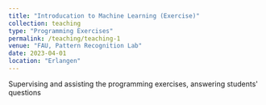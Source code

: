 ```yaml
---
title: "Introducation to Machine Learning (Exercise)"
collection: teaching
type: "Programming Exercises"
permalink: /teaching/teaching-1
venue: "FAU, Pattern Recognition Lab"
date: 2023-04-01
location: "Erlangen"
---
```


Supervising and assisting the programming exercises, answering students' questions
